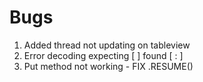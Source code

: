 #  Bugs

1. Added thread not updating on tableview
2. Error decoding expecting [ ] found [ : ]
3. Put method not working - FIX .RESUME()
